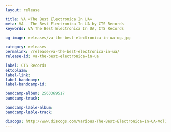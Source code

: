 ```yaml
---
layout: release

title: VA «The Best Electronica In UA»
meta: VA - The Best Electronica In UA by CTS Records
keywords: VA The Best Electronica In UA, CTS Records

og-image: releases/va-the-best-electronica-in-ua-og.jpg

category: releases
permalink: /release/va-the-best-electronica-in-ua/
release-id: va-the-best-electronica-in-ua

label: CTS Records
ektoplazm: 
label-link: 
label-bandcamp: 
label-bandcamp-id: 

bandcamp-album: 2563369517
bandcamp-track: 

bandcamp-lable-album: 
bandcamp-lable-track: 

discogs: http://www.discogs.com/Various-The-Best-Electronica-In-UA-Vol1/release/2889982
---
```


